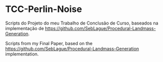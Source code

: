 # TCC-Perlin-Noise

Scripts do Projeto do meu Trabalho de Conclusão de Curso, baseados na implementação de https://github.com/SebLague/Procedural-Landmass-Generation.


Scripts from my Final Paper, based on the https://github.com/SebLague/Procedural-Landmass-Generation implementation.
